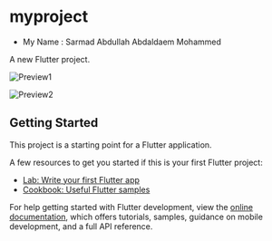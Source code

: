 # myproject


- My Name : Sarmad Abdullah Abdaldaem Mohammed 

A new Flutter project.


![Preview1](https://user-images.githubusercontent.com/59144856/204617535-fdcb4e2f-cab2-4504-b885-6530499d18f8.jpg)


![Preview2](https://user-images.githubusercontent.com/59144856/204617544-da01cebc-bd59-4c1e-9958-5cea74ff72e5.jpg)


## Getting Started

This project is a starting point for a Flutter application.

A few resources to get you started if this is your first Flutter project:

- [Lab: Write your first Flutter app](https://docs.flutter.dev/get-started/codelab)
- [Cookbook: Useful Flutter samples](https://docs.flutter.dev/cookbook)

For help getting started with Flutter development, view the
[online documentation](https://docs.flutter.dev/), which offers tutorials,
samples, guidance on mobile development, and a full API reference.
